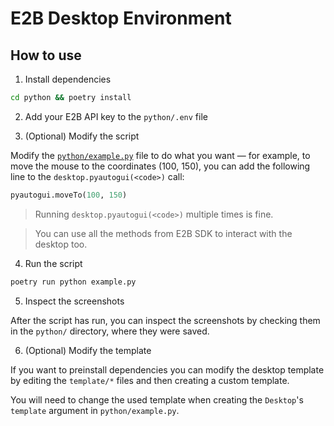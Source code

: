 # E2B Desktop Environment

## How to use

1. Install dependencies

```bash
cd python && poetry install
```

2. Add your E2B API key to the `python/.env` file

3. (Optional) Modify the script

Modify the [`python/example.py`](python/example.py) file to do what you want — for example, to move the mouse to the coordinates (100, 150), you can add the following line to the `desktop.pyautogui(<code>)` call:

```python
pyautogui.moveTo(100, 150)
```

> Running `desktop.pyautogui(<code>)` multiple times is fine.

> You can use all the methods from E2B SDK to interact with the desktop too.

4. Run the script

```bash
poetry run python example.py
```

5. Inspect the screenshots

After the script has run, you can inspect the screenshots by checking them in the `python/` directory, where they were saved.

6. (Optional) Modify the template

If you want to preinstall dependencies you can modify the desktop template by editing the `template/*` files and then creating a custom template.

You will need to change the used template when creating the `Desktop`'s `template` argument in `python/example.py`.
